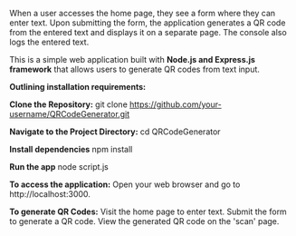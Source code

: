 When a user accesses the home page, they see a form where they can enter text. Upon submitting the form, the application generates a QR code from the entered text and displays it on a separate page. The console also logs the entered text. 

This is a simple web application built with **Node.js and Express.js framework** that allows users to generate QR codes from text input. 

**Outlining installation requirements:**

**Clone the Repository:**
git clone https://github.com/your-username/QRCodeGenerator.git

**Navigate to the Project Directory:**
cd QRCodeGenerator

**Install dependencies**
npm install

**Run the app**
node script.js

**To access the application:**
Open your web browser and go to http://localhost:3000.

**To generate QR Codes:**
Visit the home page to enter text.
Submit the form to generate a QR code.
View the generated QR code on the 'scan' page.
